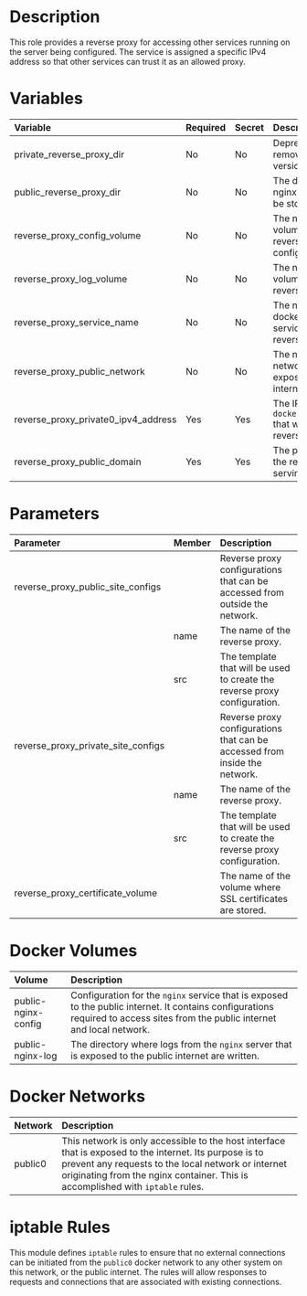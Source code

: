 # Description

This role provides a reverse proxy for accessing other services running on the server being configured.  The service is
assigned a specific IPv4 address so that other services can trust it as an allowed proxy.

# Variables

| Variable                            | Required | Secret | Description                                                                            | Default                                  |
|:------------------------------------|:---------|:-------|:---------------------------------------------------------------------------------------|:-----------------------------------------|
| private_reverse_proxy_dir           | No       | No     | Deprecated and will be removed in a future version.                                    | `{{ docker_compose_dir }}/nginx-private` |
| public_reverse_proxy_dir            | No       | No     | The directory in which nginx configuration will be stored.                             | `{{ docker_compose_dir }}/nginx-public`  |
| reverse_proxy_config_volume         | No       | No     | The name of the volume used to store reverse proxy configuration.                      | public-nginx-config                      |
| reverse_proxy_log_volume            | No       | No     | The name of the volume used to store reverse proxy logs.                               | public-nginx-log                         |
| reverse_proxy_service_name          | No       | No     | The name of the docker-compose service that runs the reverse proxy.                    | public-nginx                             |
| reverse_proxy_public_network        | No       | No     | The name of the docker network that is exposed to the public internet.                 | public0                                  |
| reverse_proxy_private0_ipv4_address | Yes      | Yes    | The IP address within `docker_private0_subnet` that will be used by the reverse proxy. | 172.32.128.20                            |
 | reverse_proxy_public_domain         | Yes      | Yes    | The public domain that the reverse proxy is serving.                                   |                                          |

# Parameters

| Parameter                          | Member | Description                                                                 |
|:-----------------------------------|:-------|:----------------------------------------------------------------------------|
| reverse_proxy_public_site_configs  |        | Reverse proxy configurations that can be accessed from outside the network. |
 |                                    | name   | The name of the reverse proxy.                                              |
 |                                    | src    | The template that will be used to create the reverse proxy configuration.   |
 | reverse_proxy_private_site_configs |        | Reverse proxy configurations that can be accessed from inside the network.  |
|                                    | name   | The name of the reverse proxy.                                              |
 |                                    | src    | The template that will be used to create the reverse proxy configuration.   |
 | reverse_proxy_certificate_volume   |        | The name of the volume where SSL certificates are stored.                   |

# Docker Volumes

 | Volume              | Description                                                                                                                                                                    |
|:--------------------|:-------------------------------------------------------------------------------------------------------------------------------------------------------------------------------|
 | public-nginx-config | Configuration for the `nginx` service that is exposed to the public internet.  It contains configurations required to access sites from the public internet and local network. |
 | public-nginx-log    | The directory where logs from the `nginx` server that is exposed to the public internet are written.                                                                           |

# Docker Networks

| Network | Description                                                                                                                                                                                                                                       |
|:--------|:--------------------------------------------------------------------------------------------------------------------------------------------------------------------------------------------------------------------------------------------------|
 | public0 | This network is only accessible to the host interface that is exposed to the internet.  Its purpose is to prevent any requests to the local network or internet originating from the nginx container.  This is accomplished with `iptable` rules. |

# iptable Rules

This module defines `iptable` rules to ensure that no external connections can be initiated from the `public0` docker
network to any other system on this network, or the public internet.  The rules will allow responses to requests and
connections that are associated with existing connections.
